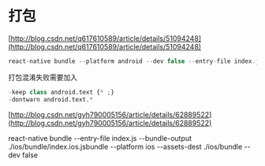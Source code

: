 # 打包

[http://blog.csdn.net/q617610589/article/details/51094248](http://blog.csdn.net/q617610589/article/details/51094248)

```js
react-native bundle --platform android --dev false --entry-file index.js --bundle-output android/app/src/main/assets/index.android.bundle --assets-dest android/app/src/main/res/
```

打包混淆失败需要加入

```py
-keep class android.text {* ;}
-dontwarn android.text.*
```

[http://blog.csdn.net/gyh790005156/article/details/62889522](http://blog.csdn.net/gyh790005156/article/details/62889522)







react-native bundle --entry-file index.js --bundle-output ./ios/bundle/index.ios.jsbundle --platform ios --assets-dest ./ios/bundle --dev false